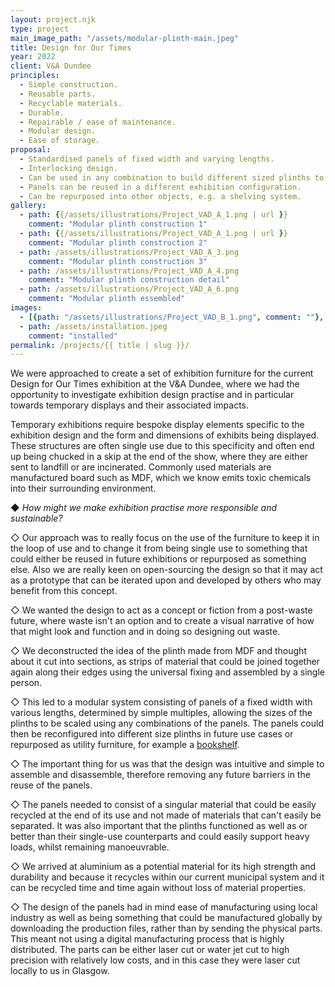 ```yaml
---
layout: project.njk
type: project
main_image_path: "/assets/modular-plinth-main.jpeg"
title: Design for Our Times
year: 2022
client: V&A Dundee
principles:
  - Simple construction.
  - Reusable parts.
  - Recyclable materials.
  - Durable.
  - Repairable / ease of maintenance.
  - Modular design.
  - Ease of storage.
proposal: 
  - Standardised panels of fixed width and varying lengths.
  - Interlocking design. 
  - Can be used in any combination to build different sized plinths to suit exhibits.
  - Panels can be reused in a different exhibition configuration.
  - Can be repurposed into other objects, e.g. a shelving system.
gallery:
  - path: {{/assets/illustrations/Project_VAD_A_1.png | url }}
    comment: "Modular plinth construction 1"
  - path: {{/assets/illustrations/Project_VAD_A_1.png | url }}
    comment: "Modular plinth construction 2"
  - path: /assets/illustrations/Project_VAD_A_3.png
    comment: "Modular plinth construction 3"
  - path: /assets/illustrations/Project_VAD_A_4.png
    comment: "Modular plinth construction detail"
  - path: /assets/illustrations/Project_VAD_A_6.png
    comment: "Modular plinth essembled"
images: 
  - [{path: "/assets/illustrations/Project_VAD_B_1.png", comment: ""}, {path: "/assets/illustrations/Project_VAD_B_2.png", comment: ""}]
  - path: /assets/installation.jpeg
    comment: "installed"
permalink: /projects/{{ title | slug }}/
---
```

We were approached to create a set of exhibition furniture for the current
Design for Our Times exhibition at the V&A Dundee, where we had the
opportunity to investigate exhibition design practise and in particular towards
temporary displays and their associated impacts.

Temporary exhibitions require bespoke display elements specific to the
exhibition design and the form and dimensions of exhibits being displayed.
These structures are often single use due to this specificity and often end up
being chucked in a skip at the end of the show, where they are either sent to
landfill or are incinerated. Commonly used materials are manufactured board
such as MDF, which we know emits toxic chemicals into their surrounding
environment.

◆ *How might we make exhibition practise more responsible and sustainable?*

◇ Our approach was to really focus on the use of the furniture to keep it in the
loop of use and to change it from being single use to something that could
either be reused in future exhibitions or repurposed as something else. Also we
are really keen on open-sourcing the design so that it may act as a prototype
that can be iterated upon and developed by others who may benefit from this
concept.

◇ We wanted the design to act as a concept or fiction from a post-waste future,
where waste isn't an option and to create a visual narrative of how that might
look and function and in doing so designing out waste.

◇ We deconstructed the idea of the plinth made from MDF and thought about it cut
into sections, as strips of material that could be joined together again along
their edges using the universal fixing and assembled by a single person.

◇ This led to a modular system consisting of panels of a fixed width with various
lengths, determined by simple multiples, allowing the sizes of the plinths to
be scaled using any combinations of the panels. The panels could then be
reconfigured into different size plinths in future use cases or repurposed as
utility furniture, for example a [bookshelf]().

◇ The important thing for us was that the design was intuitive and simple to
assemble and disassemble, therefore removing any future barriers in the reuse
of the panels.

◇ The panels needed to consist of a singular material that could be easily
recycled at the end of its use and not made of materials that can't easily be
separated. It was also important that the plinths functioned as well as or
better than their single-use counterparts and could easily support heavy loads,
whilst remaining manoeuvrable.

◇ We arrived at aluminium as a potential material for its high strength and
durability and because it recycles within our current municipal system and it
can be recycled time and time again without loss of material properties. 

◇ The design of the panels had in mind ease of manufacturing using local industry
as well as being something that could be manufactured globally by downloading
the production files, rather than by sending the physical parts. This meant not
using a digital manufacturing process that is highly distributed. The parts can
be either laser cut or water jet cut to high precision with relatively low
costs, and in this case they were laser cut locally to us in Glasgow.
